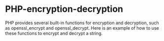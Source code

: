 # PHP-encryption-decryption
PHP provides several built-in functions for encryption and decryption, such as openssl_encrypt and openssl_decrypt. Here is an example of how to use these functions to encrypt and decrypt a string.
